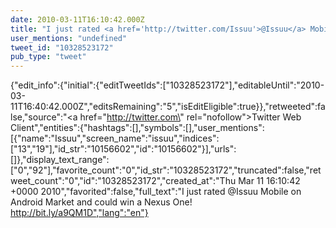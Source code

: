 ```yaml
---
date: 2010-03-11T16:10:42.000Z
title: "I just rated <a href='http://twitter.com/Issuu'>@Issuu</a> Mobile on Android Market and could win a Nexus One! http://bit.ly/a9QM1D″"
user_mentions: "undefined"
tweet_id: "10328523172"
pub_type: "tweet"
---
```

{"edit_info":{"initial":{"editTweetIds":["10328523172"],"editableUntil":"2010-03-11T16:40:42.000Z","editsRemaining":"5","isEditEligible":true}},"retweeted":false,"source":"<a href=\"http://twitter.com\" rel=\"nofollow\">Twitter Web Client</a>","entities":{"hashtags":[],"symbols":[],"user_mentions":[{"name":"Issuu","screen_name":"issuu","indices":["13","19"],"id_str":"10156602","id":"10156602"}],"urls":[]},"display_text_range":["0","92"],"favorite_count":"0","id_str":"10328523172","truncated":false,"retweet_count":"0","id":"10328523172","created_at":"Thu Mar 11 16:10:42 +0000 2010","favorited":false,"full_text":"I just rated @Issuu Mobile on Android Market and could win a Nexus One! http://bit.ly/a9QM1D","lang":"en"}
